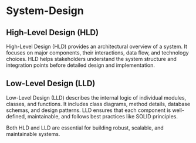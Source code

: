 # System-Design

## High-Level Design (HLD)
High-Level Design (HLD) provides an architectural overview of a system. It focuses on major components, their interactions, data flow, and technology choices. HLD helps stakeholders understand the system structure and integration points before detailed design and implementation.

## Low-Level Design (LLD)
Low-Level Design (LLD) describes the internal logic of individual modules, classes, and functions. It includes class diagrams, method details, database schemas, and design patterns. LLD ensures that each component is well-defined, maintainable, and follows best practices like SOLID principles.

Both HLD and LLD are essential for building robust, scalable, and maintainable systems.